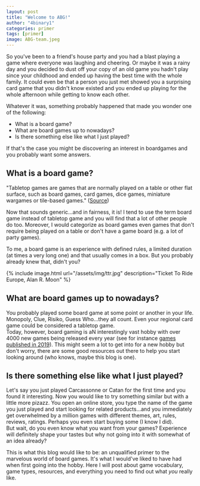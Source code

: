 ```yaml
---
layout: post
title: "Welcome to ABG!"
author: "4binary1"
categories: primer
tags: [primer]
image: ABG-team.jpeg
---
```

So you've been to a friend's house party and you had a blast playing a game where everyone was laughing and cheering. Or maybe it was a rainy day and you decided to dust off your copy of an old game you hadn't play since your childhood and ended up having the best time with the whole family. It could even be that a person you just met showed you a surprising card game that you didn't know existed and you ended up playing for the whole afternoon while getting to know each other.

Whatever it was, something probably happened that made you wonder one of the following:

- What is a board game?
- What are board games up to nowadays?
- Is there something else like what I just played?

If that's the case you might be discovering an interest in boardgames and you probably want some answers.

## What is a board game?

"Tabletop games are games that are normally played on a table or other flat surface, such as board games, card games, dice games, miniature wargames or tile-based games." ([Source](https://en.wikipedia.org/wiki/Tabletop_game))

Now that sounds generic...and in fairness, it is! I tend to use the term board game instead of tabletop game and you will find that a lot of other people do too. Moreover, I would categorize as board games even games that don't require being played on a table or don't have a game board (e.g. a lot of party games).

To me, a board game is an experience with defined rules, a limited duration (at times a very long one) and that usually comes in a box. But you probably already knew that, didn't you?

{% include image.html url="/assets/img/ttr.jpg" description="Ticket To Ride Europe, Alan R. Moon" %}

## What are board games up to nowadays?

You probably played some board game at some point or another in your life. Monopoly, Clue, Risiko, Guess Who...they all count. Even your regional card game could be considered a tabletop game.  
Today, however, board gaming is aN interestingly vast hobby with over 4000 new games being released every year (see for instance [games published in 2019](https://boardgamegeek.com/search/boardgame/page/1?advsearch=1&q=&include%5Bdesignerid%5D=&include%5Bpublisherid%5D=&geekitemname=&range%5Byearpublished%5D%5Bmin%5D=2019&range%5Byearpublished%5D%5Bmax%5D=2019&range%5Bminage%5D%5Bmax%5D=&range%5Bnumvoters%5D%5Bmin%5D=&range%5Bnumweights%5D%5Bmin%5D=&range%5Bminplayers%5D%5Bmax%5D=&range%5Bmaxplayers%5D%5Bmin%5D=&range%5Bleastplaytime%5D%5Bmin%5D=&range%5Bplaytime%5D%5Bmax%5D=&floatrange%5Bavgrating%5D%5Bmin%5D=&floatrange%5Bavgrating%5D%5Bmax%5D=&floatrange%5Bavgweight%5D%5Bmin%5D=&floatrange%5Bavgweight%5D%5Bmax%5D=&colfiltertype=&searchuser=&nosubtypes%5B0%5D=boardgameexpansion&playerrangetype=normal&B1=Submit)). This might seem a lot to get into for a new hobby but don't worry, there are some good resources out there to help you start looking around (who knows, maybe this blog is one).

## Is there something else like what I just played?

Let's say you just played Carcassonne or Catan for the first time and you found it interesting. Now you would like to try something similar but with a little more pizazz. You open an online store, you type the name of the game you just played and start looking for related products...and you immediately get overwhelmed by a million games with different themes, art, rules, reviews, ratings. Perhaps you even start buying some (I know I did).  
But wait, do you even know what you want from your games? Experience will definitely shape your tastes but why not going into it with somewhat of an idea already?

This is what this blog would like to be: an unqualified primer to the marvelous world of board games. It's what I would've liked to have had when first going into the hobby. Here I will post about game vocabulary, game types, resources, and everything you need to find out what _you_ really like.
